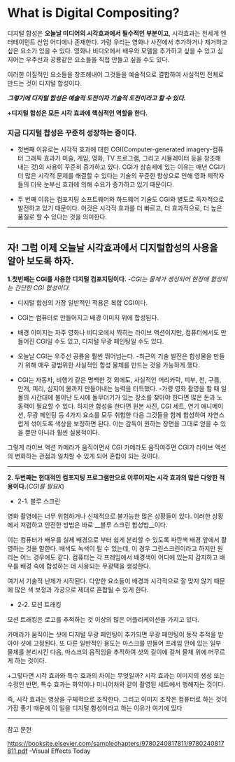 # __What is Digital Compositing?__

디지털 합성은 __오늘날 미디어의 시각효과에서 필수적인 부분이고__, 시각효과는 전세계 엔터테이먼트 산업 어디에나 존재한다.
가령 우리는 영화나 사진에서 추가하거나 제거하고 싶은 요소가 있을 수 있다. 
영화나 비디오에서 배우와 모델을 추가하고 싶을 수 있고 심지어는 우주선과 공룡같은 요소들을 직접 만들고 싶을 수도 있다.

이러한 이질적인 요소들을 창조해내어 그것들을 예술적으로 결합하여 사실적인 전체로 만드는 것이 디지털 합성이다.

__*그렇기에 디지털 합성은 예술적 도전이자 기술적 도전이라고 할 수 있다.*__

__+디지털 합성은 모든 시각 효과에 핵심적인 역할을 한다.__

### 지금 디지털 합성은 꾸준히 성장하는 중이다.
+ 첫번째 이유로는 시각적 효과에 대한 CGI(Computer-generated imagery-컴퓨터 그래픽 효과가 미술, 게임, 영화, TV 프로그램, 그리고 시뮬레이터 등을 창조해 내는 것)의 사용이 꾸준히 증가하고 있다. 
CGI가 상승세에 있는 이유는 매년 CGI가 더 많은 시각적 문제를 해결할 수 있다는 기술의 꾸준한 향상으로 인해 영화 제작자들의 더욱 눈부신 효과에 의해 수요가 증가하고 있기 때문이다.

+ 두 번째 이유는 컴포지팅 소프트웨어와 하드웨어 기술도 CGI와 별도로 독자적으로 발전하고 있기 때문이다.
이것은 시각적 효과를 더 빠르고, 더 효과적으로, 더 높은 품질로 할 수 있다는 것을 의미한다.

-------------------------------------------

## 자! 그럼 이제 오늘날 시각효과에서 디지털합성의 사용을 알아 보도록 하자.

 __1.첫번째는 CGI를 사용한 디지털 컴포지팅이다.__ -_CGI는 물체가 생성되어 현장에 합성되는 간단한 CGI 합성이다._
+ 디지털 합성의 가장 일반적인 적용은 복합 CGI이다.
+ CGI는 컴퓨터로 만들어지고 배경 이미지 위에 합성된다.
+ 배경 이미지는 자주 영화나 비디오에서 찍히는 라이브 액션이지만, 컴퓨터에서도 만들어진 CGI일 수도 있고, 디지털 무광 페인팅일 수도 있다.
+ 오늘날 CGI는 우주선 공룡을 훨씬 뛰어넘는다.
  -최근의 기술 발전은 합성물을 만들기 위해 매우 광범위한 사실적인 합성 물체를 만드는 것을 가능하게 했다.

+ CGI는 자동차, 비행기 같은 명백한 것 외에도, 사실적인 머리카락, 피부, 천, 구름, 안개, 피리, 심지어 물까지 만들어내는 능력을 터득했다.
  -가령 영화 촬영을 할 때 일몰의 시간대에 불이난 도시에 돌무더기가 있는 장소를 찾아야 한다면 많은 돈과 노동력이 필요할 수 있다.
   하지만 합성을 한다면 원본 사진, CGI 세트, 연기 애니메이션, 무광 페인팅 등 4가지 요소를 모두 취합한 다음 그것들을 함께 합성하여 자연스럽게 섞이도록 색상을 보정하면 된다.
   이는 감독이 원하는 장면을 그대로 얻을 수 있을 뿐만 아니라 훨씬 실용적이다.

그렇게 라이브 액션 카메라가 움직이면서 CGI 카메라도 움직여주면 CGI가 라이브 액션의 변화하는 관점과 일치할 수 있게 되어 혼합이 되는 것이다.

---------------------------------------------------------------------------

__2. 두번째는 현대적인 컴포지팅 프로그램만으로 이루어지는 시각 효과의 많은 다양한 적용이다.__(_CGI를 필요X_)
+ 2-1. 블루 스크린

영화 촬영에는 너무 위험하거나 신체적으로 불가능한 많은 상황들이 있다.
이러한 상황에서 저렴하고 안전한 방법은 바로 __블루 스크린 합성법__이다.

이는 컴퓨터가 배우를 실제 배경으로 부터 쉽게 분리할 수 있도록 파란색 배경 앞에서 촬영하는 것을 말한다.
배색도 녹색이 될 수 있는데, 이 경우 그린스크린이라고 하지만 원리는 어느 경우에도 같다. 
컴퓨터는 각 프레임에서 배경색이 어디에 있는지 감지하고 배우를 배경 속에 합성하는 데 사용되는 무광택을 생성한다.

여기서 기술적 난제가 시작된다. 다양한 요소들이 배경과 시각적으로 잘 맞지 않기 때문에 많은 색 보정과 가공으로 제대로 혼합될 수 있게 한다.

+ 2-2. 모션 트래킹

모션 트래킹은 로고를 추적하는 것 이상의 많은 어플리케이션을 가지고 있다.

카메라가 움직이는 샷에 디지털 무광 페인팅이 추가되면 무광 페인팅이 동작 추적을 받아야 샷에 고정된다.
또 다른 일반적인 용도는 마스크를 만들어 프레임 안에 있는 일부 물체를 분리시킨 다음, 마스크의 움직임을 추적하여 샷의 길이에 걸쳐 물체 위에 머무르게 하는 것이다.
 

+그렇다면 시각 효과와 특수 효과의 차이는 무엇일까?
시각 효과는 이미지의 생성 또는 수정인 반면, 특수 효과는 화약이나 미니어처와 같이 촬영된 세트에서 행해지는 것이다.

즉, 시각 효과는 영상을 구체적으로 조작한다. 그리고 이미지 조작은 컴퓨터로 하는 것이 가장 좋기 때문에 이 일을 디지털 합성이라고 하는 이유가 여기에 있다

--------------------------------------------------------------------------
참고 문헌

<https://booksite.elsevier.com/samplechapters/9780240817811/9780240817811.pdf>  -Visual Effects Today
